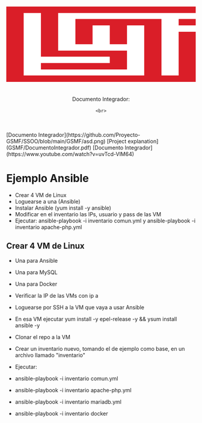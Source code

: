 <div align="center">
	<br>
	<a>
		<img src="GSMF/header.svg" width="800" height="200" alt="Portada GSMF">
	</a>
	<br>
	<br>
	<br>
	Documento Integrador: 
	<br>
	
	<br>
</div>
<br>
<br>
[Documento Integrador](https://github.com/Proyecto-GSMF/SSOO/blob/main/GSMF/asd.png)
[Project explanation](GSMF/DocumentoIntegrador.pdf) 
[Documento Integrador](https://www.youtube.com/watch?v=uvTcd-VlM64)

# Ejemplo Ansible

- Crear 4 VM de Linux
- Loguearse a una (Ansible)
- Instalar Ansible (yum install -y ansible)
- Modificar en el inventario las IPs, usuario y pass de las VM
- Ejecutar: ansible-playbook -i inventario comun.yml y ansible-playbook -i inventario apache-php.yml 

## Crear 4 VM de Linux
- Una para Ansible
- Una para MySQL
- Una para Docker

- Verificar la IP de las VMs con ip a
- Loguearse por SSH a la VM que vaya a usar Ansible
- En esa VM ejecutar yum install -y epel-release -y && ysum install ansible -y
- Clonar el repo a la VM
- Crear un inventario nuevo, tomando el de ejemplo como base, en un archivo llamado "inventario"
- Ejecutar:
- ansible-playbook -i inventario comun.yml
- ansible-playbook -i inventario apache-php.yml
- ansible-playbook -i inventario mariadb.yml
- ansible-playbook -i inventario docker

